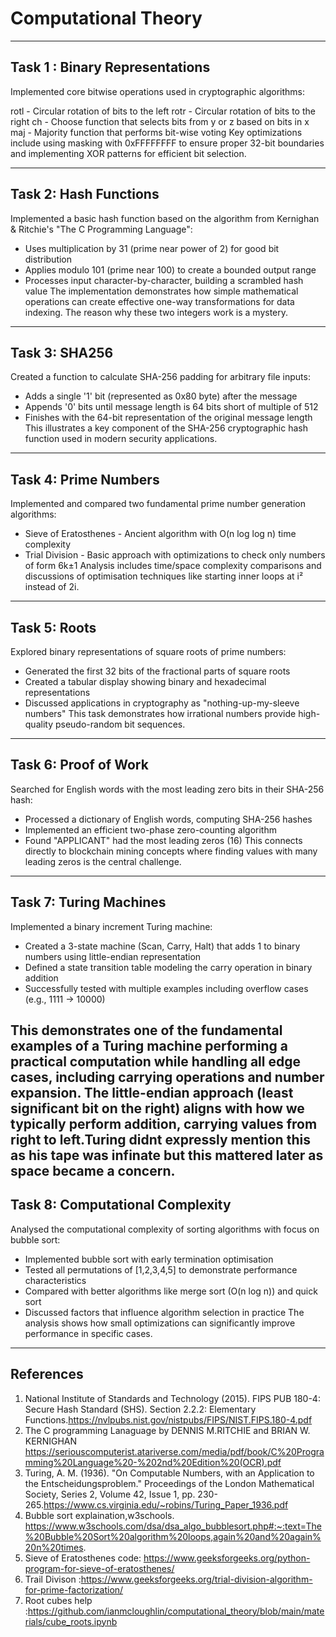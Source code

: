 # Computational Theory

---

## Task 1 : Binary Representations

Implemented core bitwise operations used in cryptographic algorithms:

rotl - Circular rotation of bits to the left
rotr - Circular rotation of bits to the right
ch - Choose function that selects bits from y or z based on bits in x
maj - Majority function that performs bit-wise voting
Key optimizations include using masking with 0xFFFFFFFF to ensure proper 32-bit boundaries and implementing XOR patterns for efficient bit selection.

---
## Task 2: Hash Functions

Implemented a basic hash function based on the algorithm from Kernighan & Ritchie's "The C Programming Language":

- Uses multiplication by 31 (prime near power of 2) for good bit distribution
- Applies modulo 101 (prime near 100) to create a bounded output range
- Processes input character-by-character, building a scrambled hash value
The implementation demonstrates how simple mathematical operations can create effective one-way transformations for data indexing. The reason why these two integers work is a mystery.
---
## Task 3: SHA256

Created a function to calculate SHA-256 padding for arbitrary file inputs:

- Adds a single '1' bit (represented as 0x80 byte) after the message
- Appends '0' bits until message length is 64 bits short of multiple of 512
- Finishes with the 64-bit representation of the original message length
This illustrates a key component of the SHA-256 cryptographic hash function used in modern security applications.
---
## Task 4: Prime Numbers

Implemented and compared two fundamental prime number generation algorithms:

- Sieve of Eratosthenes - Ancient algorithm with O(n log log n) time complexity
- Trial Division - Basic approach with optimizations to check only numbers of form 6k±1
Analysis includes time/space complexity comparisons and discussions of optimisation techniques like starting inner loops at i² instead of 2i.
---
## Task 5: Roots
Explored binary representations of square roots of prime numbers:

- Generated the first 32 bits of the fractional parts of square roots
- Created a tabular display showing binary and hexadecimal representations
- Discussed applications in cryptography as "nothing-up-my-sleeve numbers"
This task demonstrates how irrational numbers provide high-quality pseudo-random bit sequences.
---
## Task 6: Proof of Work
Searched for English words with the most leading zero bits in their SHA-256 hash:

- Processed a dictionary of English words, computing SHA-256 hashes
- Implemented an efficient two-phase zero-counting algorithm
- Found "APPLICANT" had the most leading zeros (16)
This connects directly to blockchain mining concepts where finding values with many leading zeros is the central challenge.
---
## Task 7: Turing Machines
Implemented a binary increment Turing machine:

- Created a 3-state machine (Scan, Carry, Halt) that adds 1 to binary numbers using little-endian representation
- Defined a state transition table modeling the carry operation in binary addition
- Successfully tested with multiple examples including overflow cases (e.g., 1111 → 10000)

This demonstrates one of the fundamental examples of a Turing machine performing a practical computation while handling all edge cases, including carrying operations and number expansion. The little-endian approach (least significant bit on the right) aligns with how we typically perform addition, carrying values from right to left.Turing didnt expressly mention this as his tape was infinate but this mattered later as space became a concern.
---
## Task 8: Computational Complexity

Analysed the computational complexity of sorting algorithms with focus on bubble sort:

- Implemented bubble sort with early termination optimisation
- Tested all permutations of [1,2,3,4,5] to demonstrate performance characteristics
- Compared with better algorithms like merge sort (O(n log n)) and quick sort
- Discussed factors that influence algorithm selection in practice
The analysis shows how small optimizations can significantly improve performance in specific cases.
---
## References

1. National Institute of Standards and Technology (2015). FIPS PUB 180-4: Secure Hash Standard (SHS). Section 2.2.2: Elementary Functions.https://nvlpubs.nist.gov/nistpubs/FIPS/NIST.FIPS.180-4.pdf  
2. The C programming Lanaguage by DENNIS M.RITCHIE and BRIAN W. KERNIGHAN
https://seriouscomputerist.atariverse.com/media/pdf/book/C%20Programming%20Language%20-%202nd%20Edition%20(OCR).pdf  
3. Turing, A. M. (1936). "On Computable Numbers, with an Application to the Entscheidungsproblem." Proceedings of the London Mathematical Society, Series 2, Volume 42, Issue 1, pp. 230-265.https://www.cs.virginia.edu/~robins/Turing_Paper_1936.pdf
4. Bubble sort explaination,w3schools. https://www.w3schools.com/dsa/dsa_algo_bubblesort.php#:~:text=The%20Bubble%20Sort%20algorithm%20loops,again%20and%20again%20n%20times.
5. Sieve of Eratosthenes code: https://www.geeksforgeeks.org/python-program-for-sieve-of-eratosthenes/
6. Trail Divison :https://www.geeksforgeeks.org/trial-division-algorithm-for-prime-factorization/
7. Root cubes help :https://github.com/ianmcloughlin/computational_theory/blob/main/materials/cube_roots.ipynb

